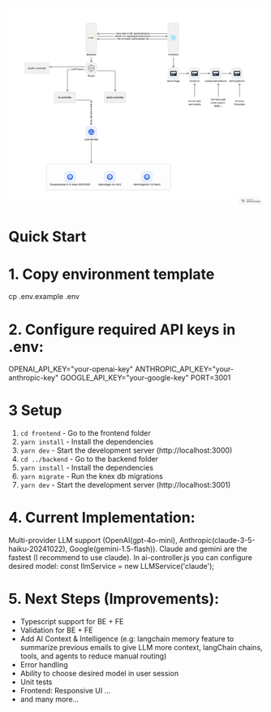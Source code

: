 ![alt text](https://github.com/adlipeeters/email-assistant-ai/blob/main/architecture-diagram.png?raw=true)

# Quick Start

# 1. Copy environment template
cp .env.example .env

# 2. Configure required API keys in .env:
OPENAI_API_KEY="your-openai-key"
ANTHROPIC_API_KEY="your-anthropic-key" 
GOOGLE_API_KEY="your-google-key"
PORT=3001

# 3 Setup
1. `cd frontend` - Go to the frontend folder
2. `yarn install` - Install the dependencies
3. `yarn dev` - Start the development server (http://localhost:3000)
4. `cd ../backend` - Go to the backend folder
5. `yarn install` - Install the dependencies
6. `yarn migrate` - Run the knex db migrations
7. `yarn dev` - Start the development server (http://localhost:3001)

# 4. Current Implementation:
Multi-provider LLM support (OpenAI(gpt-4o-mini), Anthropic(claude-3-5-haiku-20241022), Google(gemini-1.5-flash)). Claude and gemini are the fastest (I recommend to use claude). In ai-controller.js you can configure desired model: const llmService = new LLMService('claude');


# 5. Next Steps (Improvements):
- Typescript support for BE + FE
- Validation for BE + FE
- Add AI Context & Intelligence (e.g: langchain memory feature to summarize previous emails to give LLM more context, langChain chains, tools, and agents to reduce manual routing)
- Error handling
- Ability to choose desired model in user session
- Unit tests
- Frontend: Responsive UI ...
- and many more...
